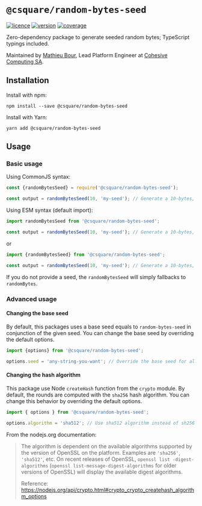 # `@csquare/random-bytes-seed`

[![licence](https://img.shields.io/github/license/csquare-ai/random-bytes-seed)](LICENSE)
[![version](https://img.shields.io/npm/v/@csquare/random-bytes-seed)](https://www.npmjs.com/package/@csquare/random-bytes-seed)
[![coverage](https://img.shields.io/codecov/c/github/csquare-ai/random-bytes-seed)](https://app.codecov.io/gh/csquare-ai/random-bytes-seed)

Zero-dependency package to generate seeded random bytes; TypeScript typings included.

Maintained by [Mathieu Bour](https://github.com/mathieu-bour), Lead Platform Engineer
at [Cohesive Computing SA](https://csquare.ai).

## Installation

Install with npm:

```shell
npm install --save @csquare/random-bytes-seed
```

Install with Yarn:

```shell
yarn add @csquare/random-bytes-seed
```

## Usage

### Basic usage

Using CommonJS syntax:

<!-- prettier-ignore-start -->
```typescript
const {randomBytesSeed} = require('@csquare/random-bytes-seed');

const output = randomBytesSeed(10, 'my-seed'); // Generate a 10-bytes, stable buffer
```
<!-- prettier-ignore-end -->

Using ESM syntax (default import):

<!-- prettier-ignore-start -->
```typescript
import randomBytesSeed from '@csquare/random-bytes-seed';

const output = randomBytesSeed(10, 'my-seed'); // Generate a 10-bytes, stable buffer
```
<!-- prettier-ignore-end -->

or

<!-- prettier-ignore-start -->
```typescript
import {randomBytesSeed} from '@csquare/random-bytes-seed';

const output = randomBytesSeed(10, 'my-seed'); // Generate a 10-bytes, stable buffer
```
<!-- prettier-ignore-end -->

If you do not provide a seed, the `randomBytesSeed` will simply fallbacks to `randomBytes`.

### Advanced usage

#### Changing the base seed

By default, this packages uses a base seed equals to `random-bytes-seed` in conjunction of the given seed. You can
change the base seed by overriding the default options.

<!-- prettier-ignore-start -->
```typescript
import {options} from '@csquare/random-bytes-seed';

options.seed = 'any-string-you-want'; // Override the base seed for all future calls
```
<!-- prettier-ignore-end -->

#### Changing the hash algorithm

This package use Node `createHash` function from the `crypto` module. By default, the rounds are computed with
the `sha256` hash algorithm. You can change this behavior by overriding the default options.

<!-- prettier-ignore-start -->
```typescript
import { options } from '@csquare/random-bytes-seed';

options.algorithm = 'sha512'; // Use sha512 algorithm instead of sh256
```
<!-- prettier-ignore-end -->

From the nodejs.org documentation:

> The algorithm is dependent on the available algorithms supported by the version of OpenSSL on the platform.
> Examples are `'sha256'`, `'sha512'`, etc.
> On recent releases of OpenSSL, `openssl list -digest-algorithms` (`openssl list-message-digest-algorithms` for older versions of OpenSSL) will display the available digest algorithms.
>
> Reference: https://nodejs.org/api/crypto.html#crypto_crypto_createhash_algorithm_options

